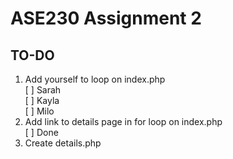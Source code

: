# ASE230 Assignment 2

## TO-DO
1. Add yourself to loop on index.php  
   [ ] Sarah  
   [ ] Kayla  
   [ ] Milo  
2. Add link to details page in for loop on index.php  
   [ ] Done  
3. Create details.php  
